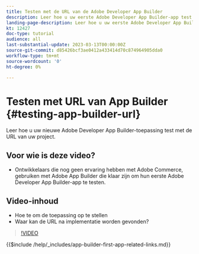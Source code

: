```yaml
---
title: Testen met de URL van de Adobe Developer App Builder
description: Leer hoe u uw eerste Adobe Developer App Builder-app test via de opgegeven URL voor App Builder voor uw project.
landing-page-description: Leer hoe u uw eerste Adobe Developer App Builder-app test via de opgegeven URL vanuit uw project.
kt: 12427
doc-type: tutorial
audience: all
last-substantial-update: 2023-03-13T00:00:00Z
source-git-commit: d85426bcf3ae0412a433414d70c874964905dda0
workflow-type: tm+mt
source-wordcount: '0'
ht-degree: 0%

---
```



# Testen met URL van App Builder {#testing-app-builder-url}

Leer hoe u uw nieuwe Adobe Developer App Builder-toepassing test met de URL van uw project.

## Voor wie is deze video?

* Ontwikkelaars die nog geen ervaring hebben met Adobe Commerce, gebruiken met Adobe App Builder die klaar zijn om hun eerste Adobe Developer App Builder-app te testen.

## Video-inhoud

* Hoe te om de toepassing op te stellen
* Waar kan de URL na implementatie worden gevonden?

>[!VIDEO](https://video.tv.adobe.com/v/3416664?quality=12&learn=on)

{{$include /help/_includes/app-builder-first-app-related-links.md}}
